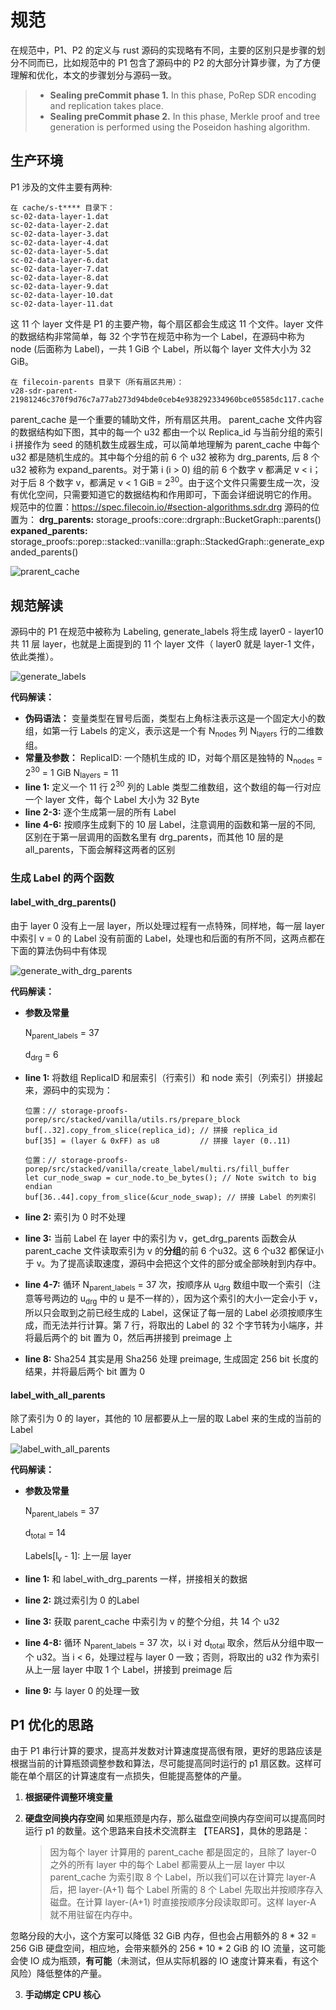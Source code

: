 # 规范
在规范中，P1、P2 的定义与 rust 源码的实现略有不同，主要的区别只是步骤的划分不同而已，比如规范中的 P1 包含了源码中的 P2 的大部分计算步骤，为了方便理解和优化，本文的步骤划分与源码一致。
> - **Sealing preCommit phase 1.** In this phase, PoRep SDR encoding and replication takes place.
> - **Sealing preCommit phase 2.** In this phase, Merkle proof and tree generation is performed using the Poseidon hashing algorithm.

## 生产环境
P1 涉及的文件主要有两种:
```
在 cache/s-t**** 目录下：
sc-02-data-layer-1.dat
sc-02-data-layer-2.dat
sc-02-data-layer-3.dat
sc-02-data-layer-4.dat
sc-02-data-layer-5.dat
sc-02-data-layer-6.dat
sc-02-data-layer-7.dat
sc-02-data-layer-8.dat
sc-02-data-layer-9.dat
sc-02-data-layer-10.dat
sc-02-data-layer-11.dat
```
这 11 个 layer 文件是 P1 的主要产物，每个扇区都会生成这 11 个文件。layer 文件的数据结构非常简单，每 32 个字节在规范中称为一个 Label，在源码中称为 node (后面称为 Label)，一共 1 GiB 个 Label，所以每个 layer 文件大小为 32 GiB。
```
在 filecoin-parents 目录下（所有扇区共用）：
v28-sdr-parent-21981246c370f9d76c7a77ab273d94bde0ceb4e938292334960bce05585dc117.cache
```
parent_cache 是一个重要的辅助文件，所有扇区共用。
parent_cache 文件内容的数据结构如下图，其中的每一个 u32 都由一个以 Replica_id 与当前分组的索引 i 拼接作为 seed 的随机数生成器生成，可以简单地理解为 parent_cache 中每个 u32 都是随机生成的。其中每个分组的前 6 个 u32 被称为 drg_parents, 后 8 个 u32 被称为 expand_parents。对于第 i (i > 0) 组的前 6 个数字 v 都满足 v < i；对于后 8 个数字 v，都满足 v < 1 GiB = 2<sup>30</sup>。由于这个文件只需要生成一次，没有优化空间，只需要知道它的数据结构和作用即可，下面会详细说明它的作用。
规范中的位置：https://spec.filecoin.io/#section-algorithms.sdr.drg
源码的位置为：
**drg_parents:** storage_proofs::core::drgraph::BucketGraph::parents()
**expaned_parents:** storage_proofs::porep::stacked::vanilla::graph::StackedGraph::generate_expanded_parents()

![prarent_cache](assets/parent_cache_structure.jpg)

## 规范解读
源码中的 P1 在规范中被称为 Labeling, generate_labels 将生成 layer0 - layer10 共 11 层 layer，也就是上面提到的 11 个 layer 文件（ layer0 就是 layer-1 文件，依此类推）。

![generate_labels](assets/generate_labels.png)

**代码解读：**
- **伪码语法：**
变量类型在冒号后面，类型右上角标注表示这是一个固定大小的数组，如第一行 Labels 的定义，表示这是一个有 N<sub>nodes</sub> 列 N<sub>layers</sub> 行的二维数组。
- **常量及参数：**
ReplicaID: 一个随机生成的 ID，对每个扇区是独特的
N<sub>nodes</sub> = 2<sup>30</sup> = 1 GiB
N<sub>layers</sub> = 11
- **line 1:** 定义一个 11 行 2<sup>30</sup> 列的 Lable 类型二维数组，这个数组的每一行对应一个 layer 文件，每个 Label 大小为 32 Byte
- **line 2-3:** 逐个生成第一层的所有 Label
- **line 4-6:** 按顺序生成剩下的 10 层 Label，注意调用的函数和第一层的不同, 区别在于第一层调用的函数名里有 drg_parents，而其他 10 层的是 all_parents，下面会解释这两者的区别

### 生成 Label 的两个函数
#### label_with_drg_parents()
由于 layer 0 没有上一层 layer，所以处理过程有一点特殊，同样地，每一层 layer 中索引 v = 0 的 Label 没有前面的 Label，处理也和后面的有所不同，这两点都在下面的算法伪码中有体现

![generate_with_drg_parents](assets/generate_with_drg_parents.png)

**代码解读：**
- **参数及常量**

    N<sub>parent_labels</sub> = 37

    d<sub>drg</sub> = 6

- **line 1:** 将数组 ReplicaID 和层索引（行索引）和 node 索引（列索引）拼接起来，源码中的实现为：
    ```
    位置：// storage-proofs-porep/src/stacked/vanilla/utils.rs/prepare_block
    buf[..32].copy_from_slice(replica_id); // 拼接 replica_id
    buf[35] = (layer & 0xFF) as u8         // 拼接 layer (0..11)

    位置：// storage-proofs-porep/src/stacked/vanilla/create_label/multi.rs/fill_buffer
    let cur_node_swap = cur_node.to_be_bytes(); // Note switch to big endian
    buf[36..44].copy_from_slice(&cur_node_swap); // 拼接 Label 的列索引
    ```
- **line 2:** 索引为 0 时不处理
- **line 3:** 当前 Label 在 layer 中的索引为 v，get_drg_parents 函数会从 parent_cache 文件读取索引为 v 的**分组**的前 6 个u32。这 6 个u32 都保证小于 v。为了提高读取速度，源码中会把这个文件的部分或全部映射到内存中。
- **line 4-7:** 循环 N<sub>parent_labels</sub> = 37 次，按顺序从 u<sub>drg</sub> 数组中取一个索引（注意等号两边的 u<sub>drg</sub> 中的 u 是不一样的），因为这个索引的大小一定会小于 v，所以只会取到之前已经生成的 Label，这保证了每一层的 Label 必须按顺序生成，而无法并行计算。第 7 行，将取出的 Label 的 32 个字节转为小端序，并将最后两个的 bit 置为 0，然后再拼接到 preimage 上
- **line 8:** Sha254 其实是用 Sha256 处理 preimage, 生成固定 256 bit 长度的结果，并将最后两个 bit 置为 0

#### label_with_all_parents
除了索引为 0 的 layer，其他的 10 层都要从上一层的取 Label 来的生成的当前的 Label

![label_with_all_parents](assets/label_with_all_parents.png)

**代码解读：**
- **参数及常量**

    N<sub>parent_labels</sub> = 37

    d<sub>total</sub> = 14

    Labels[l<sub>v</sub> - 1]: 上一层 layer

- **line 1:** 和 label_with_drg_parents 一样，拼接相关的数据
- **line 2:** 跳过索引为 0 的Label
- **line 3:** 获取 parent_cache 中索引为 v 的整个分组，共 14 个 u32
- **line 4-8:** 循环 N<sub>parent_labels</sub> = 37 次，以 i 对 d<sub>total</sub> 取余，然后从分组中取一个 u32。当 i < 6，处理过程与 layer 0 一致；否则，将取出的 u32 作为索引从上一层 layer 中取 1 个 Label，拼接到 preimage 后
- **line 9:** 与 layer 0 的处理一致

## P1 优化的思路
由于 P1 串行计算的要求，提高并发数对计算速度提高很有限，更好的思路应该是根据当前的计算瓶颈调整参数和算法，尽可能提高同时运行的 p1 扇区数。这样可能在单个扇区的计算速度有一点损失，但能提高整体的产量。

1. **根据硬件调整环境变量**

2. **硬盘空间换内存空间**
如果瓶颈是内存，那么磁盘空间换内存空间可以提高同时运行 p1 的数量。这个思路来自技术交流群主 【TEARS】，具休的思路是：
    > 因为每个 layer 计算用的 parent_cache 都是固定的，且除了 layer-0 之外的所有 layer 中的每个 Label 都需要从上一层 layer 中以 parent_cache 为索引取 8 个 Label，所以我们可以在计算完 layer-A 后，把 layer-(A+1) 每个 Label 所需的 8 个 Label 先取出并按顺序存入磁盘。在计算 layer-(A+1) 时直接按顺序分段读取即可。这样 layer-A 就不用驻留在内存中。

忽略分段的大小，这个方案可以降低 32 GiB 内存，但也会占用额外的 8 * 32 = 256 GiB 硬盘空间，相应地，会带来额外的 256 * 10 * 2 GiB 的 IO 流量，这可能会使 IO 成为瓶颈，**有可能**（未测试，但从实际机器的 IO 速度计算来看，有这个风险）降低整体的产量。

3. **手动绑定 CPU 核心**

